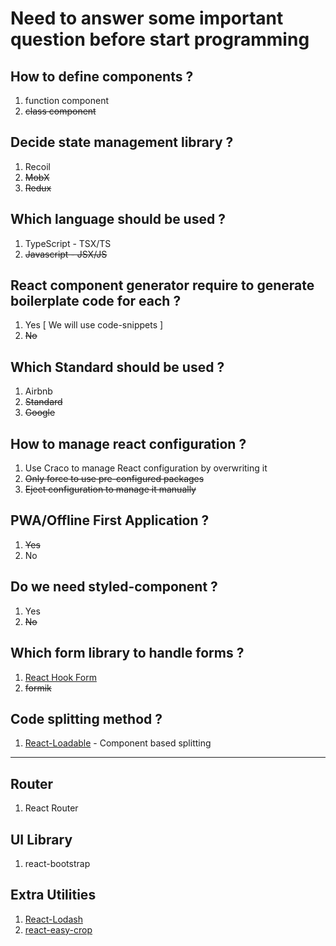 # Need to answer some important question before start programming

## How to define components ?

1. function component
2. ~~class component~~

## Decide state management library ?

1. Recoil
2. ~~MobX~~
3. ~~Redux~~

## Which language should be used ?

1. TypeScript - TSX/TS
2. ~~Javascript - JSX/JS~~

## React component generator require to generate boilerplate code for each ?

1. Yes [ We will use code-snippets ]
2. ~~No~~

## Which Standard should be used ?

1. Airbnb
2. ~~Standard~~
3. ~~Google~~

## How to manage react configuration ?

1. Use Craco to manage React configuration by overwriting it
2. ~~Only force to use pre-configured packages~~
3. ~~Eject configuration to manage it manually~~

## PWA/Offline First Application ?

1. ~~Yes~~
2. No

## Do we need styled-component ?

1. Yes
2. ~~No~~

## Which form library to handle forms ?

1. [React Hook Form](https://react-hook-form.com/)
2. ~~formik~~

## Code splitting method ?

1. [React-Loadable](https://github.com/jamiebuilds/react-loadable) - Component based splitting


---

## Router

1. React Router

## UI Library

1. react-bootstrap

## Extra Utilities

1. [React-Lodash](https://github.com/typicode/react-lodash)
2. [react-easy-crop](https://github.com/ricardo-ch/react-easy-crop)
